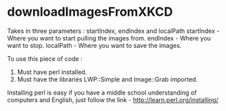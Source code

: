downloadImagesFromXKCD
======================

Takes in three parameters : startIndex, endIndex and localPath
startIndex - Where you want to start pulling the images from.
endIndex - Where you want to stop.
localPath - Where you want to save the images.

To use this piece of code : 

1. Must have perl installed. 
2. Must have the libraries LWP::Simple and Image::Grab imported.

Installing perl is easy if you have a middle school understanding of computers and English, just follow the link - http://learn.perl.org/installing/

